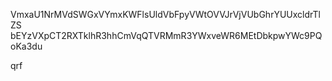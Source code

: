 VmxaU1NrMVdSWGxVYmxKWFlsUldVbFpyVWtOVVJrVjVUbGhrYUUxcldrTlZS
bEYzVXpCT2RXTklhR3hhCmVqQTVRMmR3YWxveWR6MEtDbkpwYWc9PQoKa3du

qrf